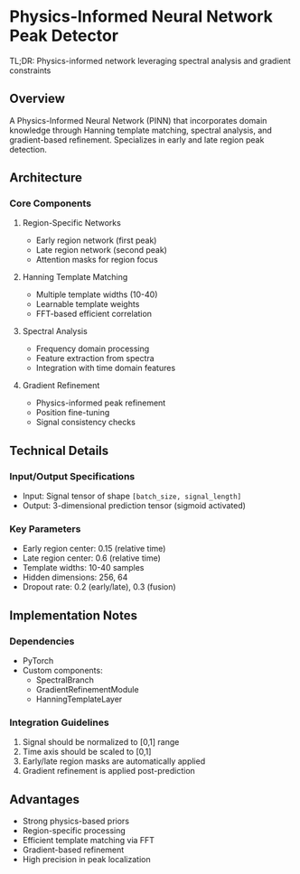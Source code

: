 # Physics-Informed Neural Network Peak Detector

TL;DR: Physics-informed network leveraging spectral analysis and gradient constraints

## Overview
A Physics-Informed Neural Network (PINN) that incorporates domain knowledge through Hanning template matching, spectral analysis, and gradient-based refinement. Specializes in early and late region peak detection.

## Architecture

### Core Components
1. Region-Specific Networks
   - Early region network (first peak)
   - Late region network (second peak)
   - Attention masks for region focus

2. Hanning Template Matching
   - Multiple template widths (10-40)
   - Learnable template weights
   - FFT-based efficient correlation

3. Spectral Analysis
   - Frequency domain processing
   - Feature extraction from spectra
   - Integration with time domain features

4. Gradient Refinement
   - Physics-informed peak refinement
   - Position fine-tuning
   - Signal consistency checks

## Technical Details

### Input/Output Specifications
- Input: Signal tensor of shape `[batch_size, signal_length]`
- Output: 3-dimensional prediction tensor (sigmoid activated)

### Key Parameters
- Early region center: 0.15 (relative time)
- Late region center: 0.6 (relative time)
- Template widths: 10-40 samples
- Hidden dimensions: 256, 64
- Dropout rate: 0.2 (early/late), 0.3 (fusion)

## Implementation Notes

### Dependencies
- PyTorch
- Custom components:
  - SpectralBranch
  - GradientRefinementModule
  - HanningTemplateLayer

### Integration Guidelines
1. Signal should be normalized to [0,1] range
2. Time axis should be scaled to [0,1]
3. Early/late region masks are automatically applied
4. Gradient refinement is applied post-prediction

## Advantages
- Strong physics-based priors
- Region-specific processing
- Efficient template matching via FFT
- Gradient-based refinement
- High precision in peak localization 